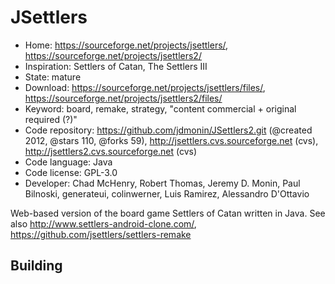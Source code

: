 # JSettlers

- Home: https://sourceforge.net/projects/jsettlers/, https://sourceforge.net/projects/jsettlers2/
- Inspiration: Settlers of Catan, The Settlers III
- State: mature
- Download: https://sourceforge.net/projects/jsettlers/files/, https://sourceforge.net/projects/jsettlers2/files/
- Keyword: board, remake, strategy, "content commercial + original required (?)"
- Code repository: https://github.com/jdmonin/JSettlers2.git (@created 2012, @stars 110, @forks 59), http://jsettlers.cvs.sourceforge.net (cvs), http://jsettlers2.cvs.sourceforge.net (cvs)
- Code language: Java
- Code license: GPL-3.0
- Developer: Chad McHenry, Robert Thomas, Jeremy D. Monin, Paul Bilnoski, generateui, colinwerner, Luis Ramirez, Alessandro D'Ottavio

Web-based version of the board game Settlers of Catan written in Java.
See also http://www.settlers-android-clone.com/, https://github.com/jsettlers/settlers-remake

## Building
